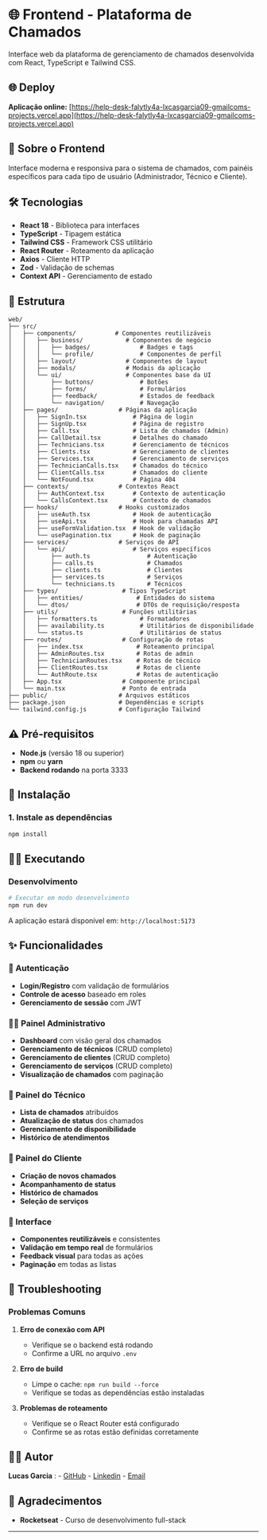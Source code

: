 # 🌐 Frontend - Plataforma de Chamados

Interface web da plataforma de gerenciamento de chamados desenvolvida com React, TypeScript e Tailwind CSS.

## 🌐 Deploy

**Aplicação online:** [https://help-desk-falytly4a-lxcasgarcia09-gmailcoms-projects.vercel.app](https://help-desk-falytly4a-lxcasgarcia09-gmailcoms-projects.vercel.app)

## 🎯 Sobre o Frontend

Interface moderna e responsiva para o sistema de chamados, com painéis específicos para cada tipo de usuário (Administrador, Técnico e Cliente).

## 🛠️ Tecnologias

- **React 18** - Biblioteca para interfaces
- **TypeScript** - Tipagem estática
- **Tailwind CSS** - Framework CSS utilitário
- **React Router** - Roteamento da aplicação
- **Axios** - Cliente HTTP
- **Zod** - Validação de schemas
- **Context API** - Gerenciamento de estado

## 📁 Estrutura

```
web/
├── src/
│   ├── components/           # Componentes reutilizáveis
│   │   ├── business/            # Componentes de negócio
│   │   │   ├── badges/              # Badges e tags
│   │   │   └── profile/             # Componentes de perfil
│   │   ├── layout/              # Componentes de layout
│   │   ├── modals/              # Modais da aplicação
│   │   └── ui/                  # Componentes base da UI
│   │       ├── buttons/             # Botões
│   │       ├── forms/               # Formulários
│   │       ├── feedback/            # Estados de feedback
│   │       └── navigation/          # Navegação
│   ├── pages/                 # Páginas da aplicação
│   │   ├── SignIn.tsx             # Página de login
│   │   ├── SignUp.tsx             # Página de registro
│   │   ├── Call.tsx               # Lista de chamados (Admin)
│   │   ├── CallDetail.tsx         # Detalhes do chamado
│   │   ├── Technicians.tsx        # Gerenciamento de técnicos
│   │   ├── Clients.tsx            # Gerenciamento de clientes
│   │   ├── Services.tsx           # Gerenciamento de serviços
│   │   ├── TechnicianCalls.tsx    # Chamados do técnico
│   │   ├── ClientCalls.tsx        # Chamados do cliente
│   │   └── NotFound.tsx           # Página 404
│   ├── contexts/              # Contextos React
│   │   ├── AuthContext.tsx        # Contexto de autenticação
│   │   └── CallsContext.tsx       # Contexto de chamados
│   ├── hooks/                 # Hooks customizados
│   │   ├── useAuth.tsx            # Hook de autenticação
│   │   ├── useApi.tsx             # Hook para chamadas API
│   │   ├── useFormValidation.tsx  # Hook de validação
│   │   └── usePagination.tsx      # Hook de paginação
│   ├── services/              # Serviços de API
│   │   └── api/                   # Serviços específicos
│   │       ├── auth.ts                # Autenticação
│   │       ├── calls.ts               # Chamados
│   │       ├── clients.ts             # Clientes
│   │       ├── services.ts            # Serviços
│   │       └── technicians.ts         # Técnicos
│   ├── types/                  # Tipos TypeScript
│   │   ├── entities/               # Entidades do sistema
│   │   └── dtos/                   # DTOs de requisição/resposta
│   ├── utils/                  # Funções utilitárias
│   │   ├── formatters.ts            # Formatadores
│   │   ├── availability.ts          # Utilitários de disponibilidade
│   │   └── status.ts                # Utilitários de status
│   ├── routes/                 # Configuração de rotas
│   │   ├── index.tsx               # Roteamento principal
│   │   ├── AdminRoutes.tsx         # Rotas de admin
│   │   ├── TechnicianRoutes.tsx    # Rotas de técnico
│   │   ├── ClientRoutes.tsx        # Rotas de cliente
│   │   └── AuthRoute.tsx           # Rotas de autenticação
│   ├── App.tsx                 # Componente principal
│   └── main.tsx                # Ponto de entrada
├── public/                    # Arquivos estáticos
├── package.json               # Dependências e scripts
└── tailwind.config.js         # Configuração Tailwind
```

## ⚠️ Pré-requisitos

- **Node.js** (versão 18 ou superior)
- **npm** ou **yarn**
- **Backend rodando** na porta 3333

## 🚀 Instalação

### 1. Instale as dependências

```bash
npm install
```

## 🏃‍♂️ Executando

### Desenvolvimento

```bash
# Executar em modo desenvolvimento
npm run dev
```

A aplicação estará disponível em: `http://localhost:5173`

## ✨ Funcionalidades

### 🔐 Autenticação

- **Login/Registro** com validação de formulários
- **Controle de acesso** baseado em roles
- **Gerenciamento de sessão** com JWT

### 👨‍💼 Painel Administrativo

- **Dashboard** com visão geral dos chamados
- **Gerenciamento de técnicos** (CRUD completo)
- **Gerenciamento de clientes** (CRUD completo)
- **Gerenciamento de serviços** (CRUD completo)
- **Visualização de chamados** com paginação

### 🔧 Painel do Técnico

- **Lista de chamados** atribuídos
- **Atualização de status** dos chamados
- **Gerenciamento de disponibilidade**
- **Histórico de atendimentos**

### 👥 Painel do Cliente

- **Criação de novos chamados**
- **Acompanhamento de status**
- **Histórico de chamados**
- **Seleção de serviços**

### 🎨 Interface

- **Componentes reutilizáveis** e consistentes
- **Validação em tempo real** de formulários
- **Feedback visual** para todas as ações
- **Paginação** em todas as listas

## 🚨 Troubleshooting

### Problemas Comuns

1. **Erro de conexão com API**

   - Verifique se o backend está rodando
   - Confirme a URL no arquivo `.env`

2. **Erro de build**

   - Limpe o cache: `npm run build --force`
   - Verifique se todas as dependências estão instaladas

3. **Problemas de roteamento**
   - Verifique se o React Router está configurado
   - Confirme se as rotas estão definidas corretamente

## 👨‍💻 Autor

**Lucas Garcia** : - [GitHub](https://github.com/lxcasgarcia) - [Linkedin](https://www.linkedin.com/in/lucas-gabriel-dos-santos-garcia/) - [Email](lucasdsantosgarcia@gmail.com)

## 🙏 Agradecimentos

- **Rocketseat** - Curso de desenvolvimento full-stack

---
